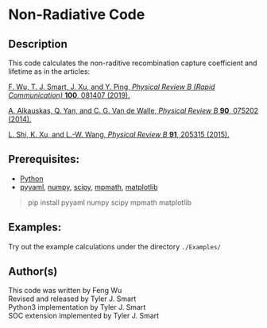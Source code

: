 Non-Radiative Code
===================================

Description
------------------------------------
This code calculates the non-raditive recombination capture coefficient and lifetime as in the articles:

[F. Wu, T. J. Smart, J. Xu, and Y. Ping, *Physical Review B (Rapid Communication)* **100**, 081407 (2019).](https://journals.aps.org/prb/abstract/10.1103/PhysRevB.100.081407 "Carrier recombination mechanism at defects in wide band gap two-dimensional materials from first principles")

[A. Alkauskas, Q. Yan, and C. G. Van de Walle, *Physical Review B* **90**, 075202 (2014).](https://journals.aps.org/prb/abstract/10.1103/PhysRevB.90.075202 "First-principles theory of nonradiative carrier capture via multiphonon emission")

[L. Shi, K. Xu, and L.-W. Wang, *Physical Review B* **91**, 205315 (2015).](https://journals.aps.org/prb/abstract/10.1103/PhysRevB.91.205315 "Comparative study of ab initio nonradiative recombination rate calculations under different formalisms")

Prerequisites:
------------------------------------
* [Python](https://www.python.org/downloads)
* [pyyaml](https://pypi.org/project/PyYAML/), [numpy](https://pypi.org/project/numpy/), [scipy](https://pypi.org/project/scipy/), [mpmath](https://pypi.org/project/mpmath/), [matplotlib](https://pypi.org/project/matplotlib/)
 > pip install pyyaml numpy scipy mpmath matplotlib

Examples:
------------------------------------
Try out the example calculations under the directory `./Examples/`


Author(s)
------------------------------------
This code was written by Feng Wu  
Revised and released by Tyler J. Smart  
Python3 implementation by Tyler J. Smart  
SOC extension implemented by Tyler J. Smart  